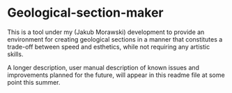# Geological-section-maker

This is a tool under my (Jakub Morawski) development to provide an environment for creating geological sections in a manner that constitutes a trade-off between speed and esthetics, while not requiring any artistic skills.

A longer description, user manual description of known issues and improvements planned for the future, will appear in this readme file at some point this summer.
